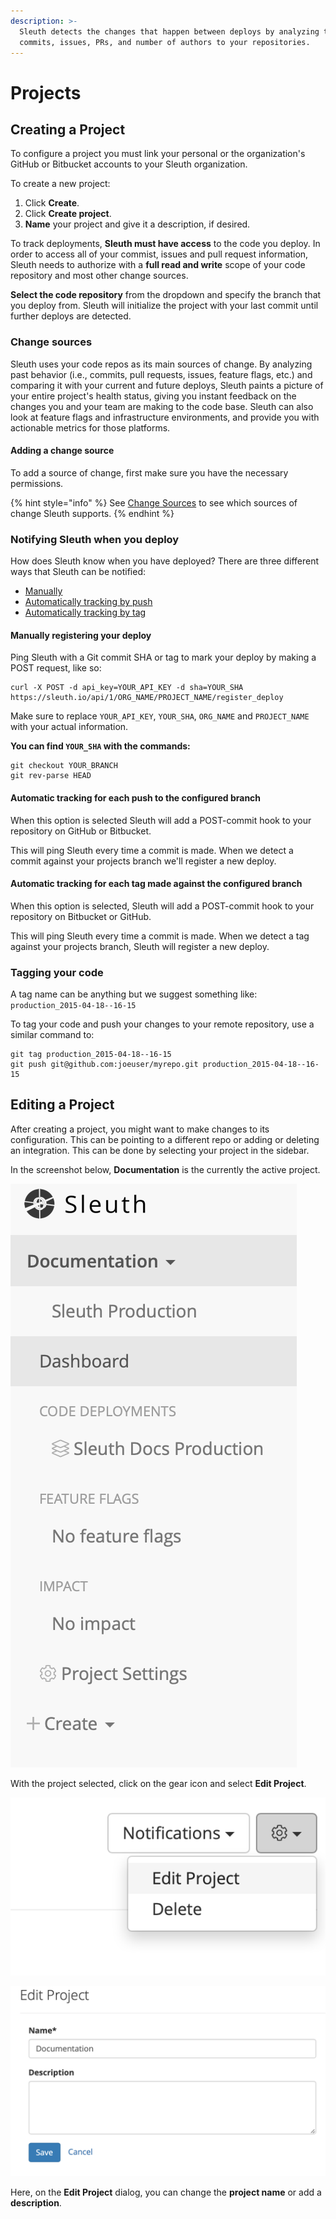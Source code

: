 ```yaml
---
description: >-
  Sleuth detects the changes that happen between deploys by analyzing the
  commits, issues, PRs, and number of authors to your repositories.
---
```


# Projects

## Creating a Project

To configure a project you must link your personal or the organization's GitHub or Bitbucket accounts to your Sleuth organization.

To create a new project:

1. Click **Create**. 
2. Click **Create project**.
3. **Name** your project and give it a description, if desired. 

To track deployments, **Sleuth must have access** to the code you deploy. In order to access all of your commist, issues and pull request information, Sleuth needs to authorize with a **full read and write** scope of your code repository and most other change sources. 

**Select the code repository** from the dropdown and specify the branch that you deploy from. Sleuth will initialize the project with your last commit until further deploys are detected. 

### Change sources <a id="telling-us-when-you-deploy"></a>

Sleuth uses your code repos as its main sources of change. By analyzing past behavior \(i.e., commits, pull requests, issues, feature flags, etc.\) and comparing it with your current and future deploys, Sleuth paints a picture of your entire project's health status, giving you instant feedback on the changes you and your team are making to the code base. Sleuth can also look at feature flags and infrastructure environments, and provide you with actionable metrics for those platforms. 

#### Adding a change source

To add a source of change, first make sure you have the necessary permissions. 

{% hint style="info" %}
See [Change Sources](integrations-1/change-sources/) to see which sources of change Sleuth supports. 
{% endhint %}

### Notifying Sleuth when you deploy <a id="telling-us-when-you-deploy"></a>

How does Sleuth know when you have deployed? There are three different ways that Sleuth can be notified: 

* [Manually](projects.md#manually-registering-your-deploy)
* [Automatically tracking by push](projects.md#automatic-tracking-for-each-push-to-the-configured-branch)
* [Automatically tracking by tag](projects.md#automatic-tracking-for-each-tag-made-against-the-configured-branch)

#### Manually registering your deploy

Ping Sleuth with a Git commit SHA or tag to mark your deploy by making a POST request, like so:

```text
curl -X POST -d api_key=YOUR_API_KEY -d sha=YOUR_SHA https://sleuth.io/api/1/ORG_NAME/PROJECT_NAME/register_deploy
```

Make sure to replace `YOUR_API_KEY`, `YOUR_SHA`, `ORG_NAME` and `PROJECT_NAME` with your actual information.

**You can find `YOUR_SHA` with the commands:**

```text
git checkout YOUR_BRANCH
git rev-parse HEAD
```

#### Automatic tracking for each push to the configured branch

When this option is selected Sleuth will add a POST-commit hook to your repository on GitHub or Bitbucket.

This will ping Sleuth every time a commit is made. When we detect a commit against your projects branch we'll register a new deploy.

#### Automatic tracking for each tag made against the configured branch

When this option is selected, Sleuth will add a POST-commit hook to your repository on Bitbucket or GitHub.

This will ping Sleuth every time a commit is made. When we detect a tag against your projects branch, Sleuth will register a new deploy.

### Tagging your code <a id="how-to-tag-your-code"></a>

A tag name can be anything but we suggest something like: `production_2015-04-18--16-15`

To tag your code and push your changes to your remote repository, use a similar command to:

```text
git tag production_2015-04-18--16-15
git push git@github.com:joeuser/myrepo.git production_2015-04-18--16-15
```

## Editing a Project

After creating a project, you might want to make changes to its configuration. This can be pointing to a different repo or adding or deleting an integration. This can be done by selecting your project in the sidebar.

In the screenshot below, **Documentation** is the currently the active project. 

![](.gitbook/assets/project-select.png)

With the project selected, click on the gear icon and select **Edit Project**. 

![](.gitbook/assets/edit-project.png)

![](.gitbook/assets/edit-project-detail.png)

Here, on the **Edit Project** dialog, you can change the **project name** or add a **description**.

